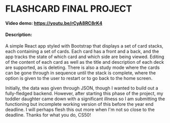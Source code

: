 # FLASHCARD FINAL PROJECT

#### Video demo: https://youtu.be/rCyA8RC8rK4

#### Description: 

A simple React app styled with Bootstrap that displays a set of card stacks, each containing a set of cards. Each card has a front and a back, and the app tracks the state of which card and which side are being viewed. Editing of the content of each card as well as the title and description of each deck are supported, as is deleting. There is also a study mode where the cards can be gone through in sequence until the stack is complete, where the option is given to the user to restart or to go back to the home screen.

Initially, the data was given through JSON, though I wanted to build out a fully-fledged backend. However, after starting this phase of the project, my toddler daughter came down with a significant illness so I am submitting the functioning but incomplete working version of this before the year end deadline. I will perhaps flesh this out more when I'm not so close to the deadline. Thanks for what you do, CS50!